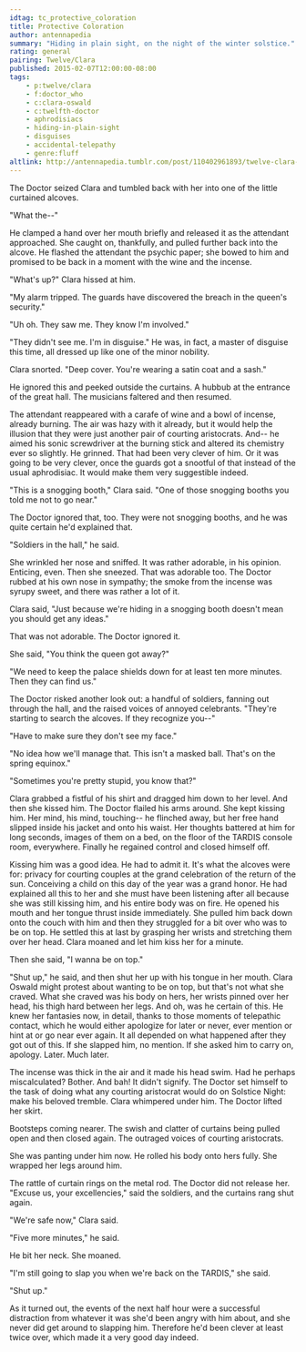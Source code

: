 ```yaml
---
idtag: tc_protective_coloration
title: Protective Coloration
author: antennapedia
summary: "Hiding in plain sight, on the night of the winter solstice."
rating: general
pairing: Twelve/Clara
published: 2015-02-07T12:00:00-08:00
tags:
    - p:twelve/clara
    - f:doctor_who
    - c:clara-oswald
    - c:twelfth-doctor
    - aphrodisiacs
    - hiding-in-plain-sight
    - disguises
    - accidental-telepathy
    - genre:fluff
altlink: http://antennapedia.tumblr.com/post/110402961893/twelve-clara-ye-ole-kissing-to-hide-in-plain
---
```

The Doctor seized Clara and tumbled back with her into one of the little curtained alcoves.

"What the--"

He clamped a hand over her mouth briefly and released it as the attendant approached. She caught on, thankfully, and pulled further back into the alcove. He flashed the attendant the psychic paper; she bowed to him and promised to be back in a moment with the wine and the incense.

"What's up?" Clara hissed at him.

"My alarm tripped. The guards have discovered the breach in the queen's security."

"Uh oh. They saw me. They know I'm involved."

"They didn't see me. I'm in disguise." He was, in fact, a master of disguise this time, all dressed up like one of the minor nobility.

Clara snorted. "Deep cover. You're wearing a satin coat and a sash."

He ignored this and peeked outside the curtains. A hubbub at the entrance of the great hall. The musicians faltered and then resumed.

The attendant reappeared with a carafe of wine and a bowl of incense, already burning. The air was hazy with it already, but it would help the illusion that they were just another pair of courting aristocrats. And-- he aimed his sonic screwdriver at the burning stick and altered its chemistry ever so slightly. He grinned. That had been very clever of him. Or it was going to be very clever, once the guards got a snootful of that instead of the usual aphrodisiac. It would make them very suggestible indeed.

"This is a snogging booth," Clara said. "One of those snogging booths you told me not to go near."

The Doctor ignored that, too. They were not snogging booths, and he was quite certain he'd explained that.

"Soldiers in the hall," he said.

She wrinkled her nose and sniffed. It was rather adorable, in his opinion. Enticing, even. Then she sneezed. That was adorable too. The Doctor rubbed at his own nose in sympathy; the smoke from the incense was syrupy sweet, and there was rather a lot of it.

Clara said, "Just because we're hiding in a snogging booth doesn't mean you should get any ideas."

That was not adorable. The Doctor ignored it.

She said, "You think the queen got away?"

"We need to keep the palace shields down for at least ten more minutes. Then they can find us."

The Doctor risked another look out: a handful of soldiers, fanning out through the hall, and the raised voices of annoyed celebrants. "They're starting to search the alcoves. If they recognize you--"

"Have to make sure they don't see my face."

"No idea how we'll manage that. This isn't a masked ball. That's on the spring equinox."

"Sometimes you're pretty stupid, you know that?"

Clara grabbed a fistful of his shirt and dragged him down to her level. And then she kissed him. The Doctor flailed his arms around. She kept kissing him. Her mind, his mind, touching-- he flinched away, but her free hand slipped inside his jacket and onto his waist. Her thoughts battered at him for long seconds, images of them on a bed, on the floor of the TARDIS console room, everywhere. Finally he regained control and closed himself off.

Kissing him was a good idea. He had to admit it. It's what the alcoves were for: privacy for courting couples at the grand celebration of the return of the sun. Conceiving a child on this day of the year was a grand honor. He had explained all this to her and she must have been listening after all because she was still kissing him, and his entire body was on fire. He opened his mouth and her tongue thrust inside immediately. She pulled him back down onto the couch with him and then they struggled for a bit over who was to be on top. He settled this at last by grasping her wrists and stretching them over her head. Clara moaned and let him kiss her for a minute.

Then she said, "I wanna be on top."

"Shut up," he said, and then shut her up with his tongue in her mouth. Clara Oswald might protest about wanting to be on top, but that's not what she craved. What she craved was his body on hers, her wrists pinned over her head, his thigh hard between her legs. And oh, was he certain of this. He knew her fantasies now, in detail, thanks to those moments of telepathic contact, which he would either apologize for later or never, ever mention or hint at or go near ever again. It all depended on what happened after they got out of this. If she slapped him, no mention. If she asked him to carry on, apology. Later. Much later.

The incense was thick in the air and it made his head swim. Had he perhaps miscalculated? Bother. And bah! It didn't signify. The Doctor set himself to the task of doing what any courting aristocrat would do on Solstice Night: make his beloved tremble. Clara whimpered under him. The Doctor lifted her skirt.

Bootsteps coming nearer. The swish and clatter of curtains being pulled open and then closed again. The outraged voices of courting aristocrats.

She was panting under him now. He rolled his body onto hers fully. She wrapped her legs around him.

The rattle of curtain rings on the metal rod. The Doctor did not release her. "Excuse us, your excellencies," said the soldiers, and the curtains rang shut again.

"We're safe now," Clara said.

"Five more minutes," he said.

He bit her neck. She moaned.

"I'm still going to slap you when we're back on the TARDIS," she said.

"Shut up."

As it turned out, the events of the next half hour were a successful distraction from whatever it was she'd been angry with him about, and she never did get around to slapping him. Therefore he'd been clever at least twice over, which made it a very good day indeed.
